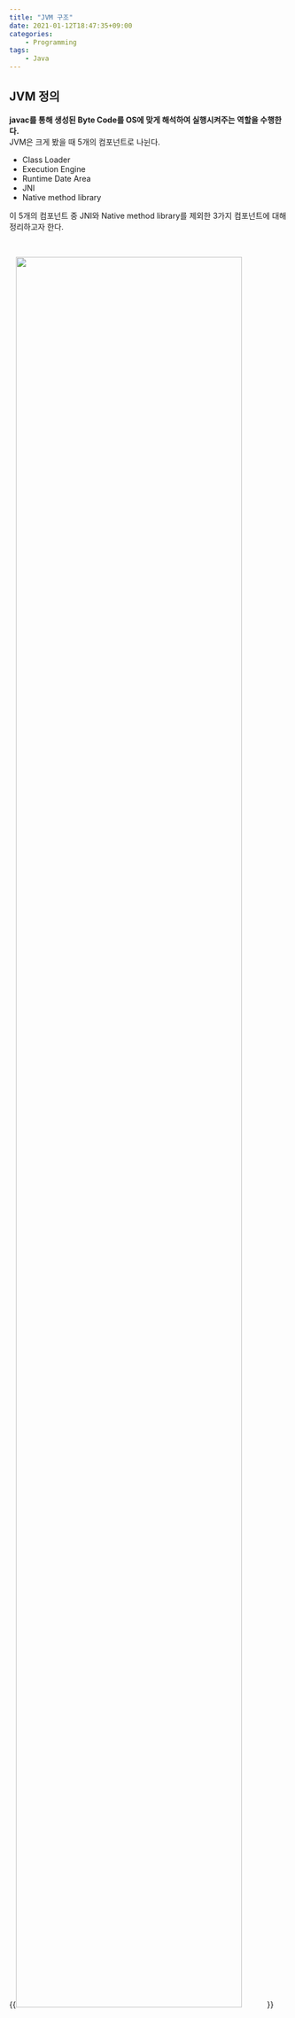 ```yaml
---
title: "JVM 구조"
date: 2021-01-12T18:47:35+09:00
categories:
    - Programming
tags:
    - Java
---
```


## JVM 정의

**javac를 통해 생성된 Byte Code를 OS에 맞게 해석하여 실행시켜주는 역할을 수행한다.**        
JVM은 크게 봤을 때 5개의 컴포넌트로 나뉜다.
- Class Loader
- Execution Engine
- Runtime Date Area
- JNI
- Native method library

이 5개의 컴포넌트 중 JNI와 Native method library를 제외한 3가지 컴포넌트에 대해 정리하고자 한다.

<br/>

{{<image src="/images/2021-01-12-jvm/jvm-architecture.png" width="90%" caption="Java Virtual Machine Architecture (이미지 출처: medium.com/everythingatonce)">}}

<br/>

## JVM 구성 요소

### 클래스 로더(Class Loader)

클래스 로더는 JRE의 일부로서 **런타임시 클래스들에 대한 정의를 런타임 데이터 영역에 [동적 로드](/posts/2021-01-23-dynamic-loading)하는 역할을 수행한다.**       
클래스 로딩시에는 Thread-safe가 보장되고 한 번 로드된 클래스는 언로드 될 수 없다.

<br/>

#### 3가지 클래스 로더

{{<image src="/images/2021-01-12-jvm/classloader-hierarchy.png" width="85%" caption="Class Loader Hierarchy (출처: medium.com/@minfuyang)">}}

1. **Bootstrap class loader**       
네이티브 코드로 구현되어 있으며 3가지 기본 클래스 로더 중에서 최상위 클래스 로더이다. <br/>JVM이 실행되면 가장 우선적으로 부트스트랩 로더가 메모리상에 적재되며 이후 자바 클래스들을 로드할 수 있는 `java.lang.ClassLoader`를 포함하여 최상위 클래스(Object, String, ...)들을 로딩한다.
    - java8 : `${JAVA_HOME}/jre/lib/rt.jar`내에 있는 모든 JDK 내부 클래스를 로드한다.
    - java9 : `rt.jar`이 제거되고 `/lib`내에 모듈화되어 포함되었다.

<br/>

2. **Extention class loader**       
기본 자바 API를 제외한 확장클래스들을 로드한다.
    - java8 : `URLClassLoader`를 상속, `jre/lib/ext`내의 모든 클래스를 로드
    - java9 : `URLClassLoader`대신 `BuiltinClassLoader`를 상속받아 ClassLoader 클래스 내부 static 클래스로 구현, Platform Class Loader로 명칭 변경

<br/>

3. **Application class loader**       
사용자가 지정한 `$CLASSPATH`내의 모든 클래스들을 로드한다. 즉, 애플리케이션의 클래스들을 로드한다.
    - java9 : `URLClassLoader`대신 `BuiltinClassLoader`를 상속받아 ClassLoader 클래스 내부 static 클래스로 구현, System Class Loader로 명칭 변경

<br/>

4. **User-Defined class loader**     
기본 클래스 로더가 아니다.      
만약 3가지 클래스 로더가 사용하는 classpath외에 위치한 클래스를 로드시키고자 한다면 `java.lang.ClassLoader` 클래스를 상속하고 `findClass`메서드를 오버라이드한 커스텀 클래스 로더를 만들면된다.

<br/>

#### 3가지 원칙
클래스로더가 지켜야하는 3가지 원칙은 `java.lang.ClassLoader`의 `loadClass`메서드에 [코드](http://hg.openjdk.java.net/jdk8/jdk8/jdk/file/687fd7c7986d/src/share/classes/java/lang/ClassLoader.java#l401)로 구현되어 있다.

1. **위임 (Delegation)**        
클래스 로딩이 필요할 때 **하위 클래스 로더에서 상위 클래스 로더 방향으로 클래스 로딩을 위임하는 것**을 말한다.
| step | description |
|:----:|:-------------|
| 1    | Method Area에 클래스가 로드되어 있는지 확인한다. 로드되어 있다면 해당 클래스를 사용한다. |
| <span class="md-b">2</span>    | Method Area에 클래스가 로드되어 있지 않다면, <br/>애플리케이션 클래스 로더에게 클래스 로드를 요청한다. |
| <span class="md-b">3</span>    | 애플리케이션 클래스 로더는 확장 클래스로더에게 로딩을 요청한다. |
| <span class="md-b">4</span>    | 확장 클래스 로더는 부트스트랩 클래스로더에게 로딩을 요청한다. |
| <span class="md-g">5</span>    | 부트스트랩 클래스 로더는 부트스트랩 classpath에 요청받은 클래스가 있는지 확인한다.<br/> 요청받은 클래스가 존재하지 않는다면 확장 클래스로더가 요청을 수행하도록 한다. |
| <span class="md-g">6</span>    | 확장 클래스 로더는 확장 classpath에 요청받은 클래스가 있는지 확인한다.<br/> 요청받은 클래스가 존재하지 않는다면 애플리케이션 클래스로더가 요청을 수행하도록 한다. |
| <span class="md-g">7</span>    | 애플리케이션 클래스 로더는 애플리케이션 classpath에 요청받은 클래스가 있는지 확인한다.<br/>클래스가 존재하지 않는다면 `java.lang.ClassNotFoundException`이 발생한다. |

2. **가시성 제한 (Visibility)**     
하위 클래스 로더는 상위 클래스 로더에 의해 로드된 모든 클래스를 볼 수 있다. 하지만 상위 클래스 로더는 하위 클래스 로더가 로드한 클래스를 볼 수 없다.

3. **유일성 (Uniqueness)**      
상위 클래스 로더가 기존에 로딩해둔 클래스를 하위 클래스 로더가 다시 로딩하지 않도록하여 중복로딩을 방지하고 클래스의 유일성을 보장하기 위한 원칙이다.

<br/>

#### 3단계 작동

1. **로딩 (loading)**      
위임 형식에 맞게 기본 클래스 로더들이 동작하여,         
클래스의 바이트 코드를 가져온 후 Method Area에 로드시킨다.

2. **링킹 (linking)**
| step | name | description |
|:----:|:-----|:------------|
| 1    | 검증 (verify) | 로드한 클래스의 바이트 코드들이 자바 언어 명세와 JVM 명세에 맞게 구성되어있는지 검사한다. |
| 2    | 준비 (prepare) | 클래스가 필요로 하는 메모리를 할당하며 클래스내에서 정의된 필드, 메서드, 인터페이스들을 나타내는 데이터 구조를 준비한다. |
| 3    | 분석 (resolve) | 클래스 상수 풀의 모든 심볼릭 레퍼런스를 다이렉트 레퍼런스로 변경한다.<sup>[[1]](#footnote_1)</sup> |

3. **초기화 (initialization)**      
static initializer들을 수행하고 static 필드들을 설정된 값으로 초기화한다.

<br/>

### 런타임 데이터 영역(Runtime Data Area)

{{<image src="/images/2021-01-12-jvm/runtime-data-area.png" width="100%" caption="Runtime Data Area(이미지 출처: javarevisited.blogspot.com)">}}

**JVM이 Byte Code를 실행시키기 위해 OS로 부터 할당 받은 메모리 공간이다.**      
Runtime Data Area는 5개의 부분으로 나뉜다.

| name | description |
|:-----|:------------|
| Method Area | 모든 스레드가 공유하는 메모리 영역이며 JVM이 시작될 때 생성된다. <br/>메서드 영역은 Permanent Area(또는 Permanent Generation)로 불리며 해당 영역의 GC 수행 여부는 JVM 벤더마다 다르다.<br/> 메서드 영역에는 아래의 데이터들이 위치한다. <ul><li>**런타임 상수 풀(Runtime Constant Pool)**<sup>[[2]](#footnote_2)</sup> <br/><p>.class 파일에서 constant_pool 테이블에 해당하는 영역이며 각 클래스와 인터페이스의 상수, 메서드와 필드에 대한 모든 참조를 담고 있는 테이블이다. <br/>어떤 메서드나 필드를 참조할 때 JVM은 런타임 상수 풀을 통해 해당 메서드나 필드의 실제 메모리상 주소를 찾아서 참조한다.</p></li><li>FQCN (Fully Qualified Class Name)</li><li>필드와 메서드 정보</li><li>static 변수</li><li>바이트 코드</li></ul>| 
| Heap | 동적으로 생성된 인스턴스를 저장하는 구역이며 [GC]()는 해당영역에서 수행된다. <br/><ul><li>Young Generation<ul><li>Eden</li><li>S0 (Survivor 0)</li><li>S1 (Survivor 1)</li></ul></li><li>Old Generation<ul><li>Tenured</li><li>Permanent<sup>[[3]](#footnote_3)</sup></li></ul></li></ul>|
| JVM Language Stack | 스레드마다 하나씩 존재하며 스레드가 시작될 때 생성된다. <br/> 스택 프레임(Stack Frame)이라는 구조체를 저장하는 스택이며 JVM은 스택에 스택 프레임을 push, pop하는 연산을 수행한다. <br/> 스택 프레임은 아래와 같은 구조를 가진다.<ul><li>Local Variable Array</li><li>Operand Stack</li><li>Reference Constant Pool</li></ul> 예외 발생시 `printStackTrace()`메서드 호출 시 각 라인들은 하나의 stack frame을 표현한다.|
| Native Method Stack | 스레드마다 하나씩 존재하며<br/>unmanaged language로 작성된 코드를 위한 스택이다. |
| PC Register | 스레드마다 하나씩 존재하며 스레드가 시작될 때 생성된다. <br/>현재 수행중인 JVM 명령 주소를 가진다. |

<br/>

### 실행 엔진(Execution Engine)
**실행 엔진은 런타임 데이터 영역에 클래스 로더를 통해 로드된 바이트코드를 실행하는 역할을 수행한다.**        

실행 엔진은 두 가지 방식으로 작동한다.

| name | description |
|:-----|:------------|
| 인터프리터 | 바이트 코드 명령어를 하나씩 읽어들여 해석하고 실행한다. |
| JIT 컴파일러<sup>[[4]](#footnote_4) | 인터프리터의 단점<sup>[[5]](#footnote_5)</sup>을 보완하기 위해 도입되었다. <br/>인터프리터 방식으로 실행하다가 일정한 기준이 넘어가면 바이트 코드 전체를 컴파일하여 네이티브 코드를 생성하고 이후부터 해당 바이트 코드는 더 이상 인터프리터 방식으로 실행하는 것이 아닌 네이티브 코드를 통해 실행하는 방식을 취한다.|

<br/>

## footnote
<a name="footnote_1">[1]</a> .class 파일은 실행 시 링크를 할 수 있도록 심볼릭 레퍼런스(Symbolic Reference)만을 가지고 있다. 런타임 시점에 실제 물리적인 주소인 다이렉트 레퍼런스(Direct Reference)로 대체되는 작업인 Dynamic linking이 일어난다.        
<a name="footnote_2">[2]</a> 메서드 영역에 포함되나 JVM에서 핵심적인 동작을 수행하는 부분이기에 [JVM 명세](https://docs.oracle.com/javase/specs/jvms/se6/html/ConstantPool.doc.html)에서도 중요하게 기술해두고 있다.         
<a name="footnote_3">[3]</a> Permanent Generation은 메서드 영역이다. 해당 영역의 GC 여부는 JVM 벤더에 따라 다르며 
Heap 영역에 위치하지는 않으나 편의상 Heap 영역에 기술해두었다.      
<a name="footnote_4">[4]</a> JIT는 AOT와 반대되는 성향을 가진다.        
<a name="footnote_5">[5]</a> 코드를 줄단위로 해석해여 실행하기에 컴파일 방식보다 상대적으로 실행 속도가 느리다.

<br/>

## References

- [javarevisited.blogspot.com](https://javarevisited.blogspot.com/2011/04/garbage-collection-in-java.html#axzz6jon9ev9c)
- [Naver D2 - JVM internal](https://d2.naver.com/helloworld/1230)
- [https://www.artima.com/insidejvm/ed2/jvmP.html](https://www.artima.com/insidejvm/ed2/jvmP.html)
- [leeyh0216님의 블로그 - 자바의 클래스로더 알아보기](https://leeyh0216.github.io/2020-04-18/java_class_loader)
- [baeldung.com/java-classloaders](https://www.baeldung.com/java-classloaders)
